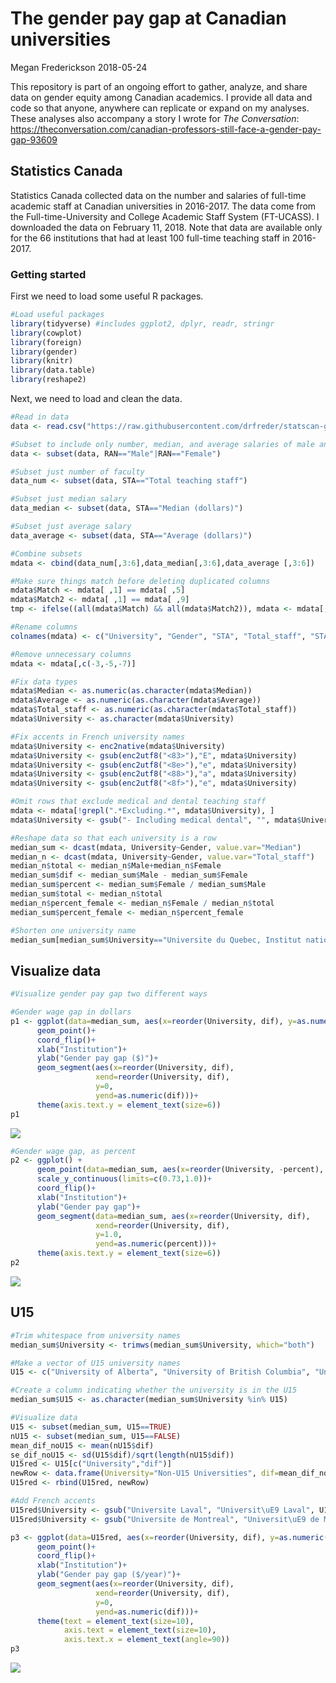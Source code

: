 The gender pay gap at Canadian universities
================
Megan Frederickson
2018-05-24

This repository is part of an ongoing effort to gather, analyze, and share data on gender equity among Canadian academics. I provide all data and code so that anyone, anywhere can replicate or expand on my analyses. These analyses also accompany a story I wrote for <i>The Conversation</i>: <https://theconversation.com/canadian-professors-still-face-a-gender-pay-gap-93609>

Statistics Canada
-----------------

Statistics Canada collected data on the number and salaries of full-time academic staff at Canadian universities in 2016-2017. The data come from the Full-time-University and College Academic Staff System (FT-UCASS). I downloaded the data on February 11, 2018. Note that data are available only for the 66 institutions that had at least 100 full-time teaching staff in 2016-2017.

### Getting started

First we need to load some useful R packages.

``` r
#Load useful packages
library(tidyverse) #includes ggplot2, dplyr, readr, stringr
library(cowplot)
library(foreign)
library(gender)
library(knitr)
library(data.table)
library(reshape2)
```

Next, we need to load and clean the data.

``` r
#Read in data
data <- read.csv("https://raw.githubusercontent.com/drfreder/statscan-gender/master/statscan_11feb2018.csv")

#Subset to include only number, median, and average salaries of male and female faculty
data <- subset(data, RAN=="Male"|RAN=="Female")

#Subset just number of faculty
data_num <- subset(data, STA=="Total teaching staff")

#Subset just median salary
data_median <- subset(data, STA=="Median (dollars)")

#Subset just average salary
data_average <- subset(data, STA=="Average (dollars)")

#Combine subsets
mdata <- cbind(data_num[,3:6],data_median[,3:6],data_average [,3:6])

#Make sure things match before deleting duplicated columns
mdata$Match <- mdata[ ,1] == mdata[ ,5]
mdata$Match2 <- mdata[ ,1] == mdata[ ,9]
tmp <- ifelse((all(mdata$Match) && all(mdata$Match2)), mdata <- mdata[,c(-5,-6, -9,-10, -13,-14)], FALSE)

#Rename columns
colnames(mdata) <- c("University", "Gender", "STA", "Total_staff", "STA.1", "Median", "STA.2", "Average")

#Remove unnecessary columns
mdata <- mdata[,c(-3,-5,-7)]

#Fix data types
mdata$Median <- as.numeric(as.character(mdata$Median))
mdata$Average <- as.numeric(as.character(mdata$Average))
mdata$Total_staff <- as.numeric(as.character(mdata$Total_staff))
mdata$University <- as.character(mdata$University)

#Fix accents in French university names
mdata$University <- enc2native(mdata$University)
mdata$University <- gsub(enc2utf8("<83>"),"E", mdata$University)
mdata$University <- gsub(enc2utf8("<8e>"),"e", mdata$University)
mdata$University <- gsub(enc2utf8("<88>"),"a", mdata$University)
mdata$University <- gsub(enc2utf8("<8f>"),"e", mdata$University)

#Omit rows that exclude medical and dental teaching staff
mdata <- mdata[!grepl(".*Excluding.*", mdata$University), ]
mdata$University <- gsub("- Including medical dental", "", mdata$University)

#Reshape data so that each university is a row
median_sum <- dcast(mdata, University~Gender, value.var="Median")
median_n <- dcast(mdata, University~Gender, value.var="Total_staff")
median_n$total <- median_n$Male+median_n$Female
median_sum$dif <- median_sum$Male - median_sum$Female
median_sum$percent <- median_sum$Female / median_sum$Male
median_sum$total <- median_n$total
median_n$percent_female <- median_n$Female / median_n$total
median_sum$percent_female <- median_n$percent_female

#Shorten one university name
median_sum[median_sum$University=="Universite du Quebec, Institut national de la recherche scientifique", "University"] <- "Universite du Quebec, INRS"
```

Visualize data
--------------

``` r
#Visualize gender pay gap two different ways

#Gender wage gap in dollars
p1 <- ggplot(data=median_sum, aes(x=reorder(University, dif), y=as.numeric(dif)))+
      geom_point()+
      coord_flip()+
      xlab("Institution")+
      ylab("Gender pay gap ($)")+
      geom_segment(aes(x=reorder(University, dif),
                   xend=reorder(University, dif), 
                   y=0, 
                   yend=as.numeric(dif)))+
      theme(axis.text.y = element_text(size=6))
p1
```

![](statscan_files/figure-markdown_github/Visualize%20data-1.png)

``` r
#Gender wage gap, as percent 
p2 <- ggplot() +
      geom_point(data=median_sum, aes(x=reorder(University, -percent), y=as.numeric(percent)))+
      scale_y_continuous(limits=c(0.73,1.0))+
      coord_flip()+
      xlab("Institution")+
      ylab("Gender pay gap")+
      geom_segment(data=median_sum, aes(x=reorder(University, dif),
                   xend=reorder(University, dif), 
                   y=1.0, 
                   yend=as.numeric(percent)))+
      theme(axis.text.y = element_text(size=6))
p2
```

![](statscan_files/figure-markdown_github/Visualize%20data-2.png)

U15
---

``` r
#Trim whitespace from university names
median_sum$University <- trimws(median_sum$University, which="both")

#Make a vector of U15 university names
U15 <- c("University of Alberta", "University of British Columbia", "University of Calgary", "Dalhousie University", "Universite Laval", "University of Manitoba","McGill University", "McMaster University", "Universite de Montreal", "University of Ottawa", "Queen's University", "University of Saskatchewan", "University of Toronto", "University of Waterloo","University of Western Ontario")

#Create a column indicating whether the university is in the U15
median_sum$U15 <- as.character(median_sum$University %in% U15)

#Visualize data
U15 <- subset(median_sum, U15==TRUE)
nU15 <- subset(median_sum, U15==FALSE)
mean_dif_noU15 <- mean(nU15$dif)
se_dif_noU15 <- sd(U15$dif)/sqrt(length(nU15$dif))
U15red <- U15[c("University","dif")]
newRow <- data.frame(University="Non-U15 Universities", dif=mean_dif_noU15)
U15red <- rbind(U15red, newRow)

#Add French accents
U15red$University <- gsub("Universite Laval", "Universit\uE9 Laval", U15red$University)
U15red$University <- gsub("Universite de Montreal", "Universit\uE9 de Montr\u{E9}al", U15red$University)

p3 <- ggplot(data=U15red, aes(x=reorder(University, dif), y=as.numeric(dif)))+
      geom_point()+
      coord_flip()+
      xlab("Institution")+
      ylab("Gender pay gap ($/year)")+
      geom_segment(aes(x=reorder(University, dif),
                   xend=reorder(University, dif), 
                   y=0, 
                   yend=as.numeric(dif)))+
      theme(text = element_text(size=10),
            axis.text = element_text(size=10),
            axis.text.x = element_text(angle=90))
p3
```

![](statscan_files/figure-markdown_github/U15-1.png)
